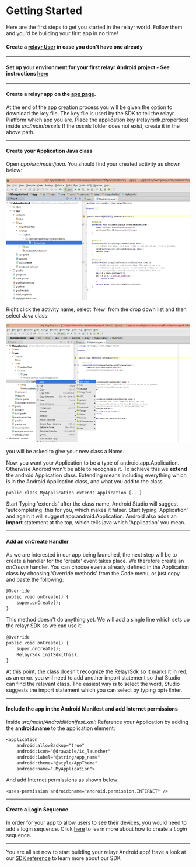 # Getting Started

Here are the first steps to get you started in the relayr world. Follow them and you'd be building your first app in no time!

#### Create a [relayr User](https://api.relayr.io/oauth2/auth?client_id=D-aSJGtuUeQPwIgos1Xt_xAhXzo9RpiR&redirect_uri=https://developer.relayr.io/dashboard/scrape&response_type=token&scope=access-own-user-info+configure-devices) in case you don't have one already

----------

#### Set up your environment for your first relayr Android project - See instructions [here](https://developer.relayr.io/documents/Android/AndroidEnvironment)

----------

####  Create a relayr app on the [app page](https://developer.relayr.io/dashboard/apps/myApps). 
At the end of the app creation process you will be given the option to download the key file. The key file is used by the SDK to tell the relayr Platform which app you are.
Place the application key (relayrsdk.properties) inside *src/main/assets* 
If the *assets* folder does not exist, create it in the above path.

----------
#### Create your Application Java class

Open *app/src/main/java*. You should find your created activity as shown below:

<img src="assets/Activity2.png" class="center">

Right click the activity name, select 'New' from the drop down list and then select Java class:

<img src="assets/Class.png" class="center">

you will be asked to give your new class a Name. 

Now, you want your Application to be a type of android.app.Application. Otherwise Android won't be able to recognise it.
To achieve this we **extend** the android Application class. Extending means
including everything which is in the Android Application class, and what you add to the class.

	public class MyApplication extends Application [...]

Start Typing 'extends' after the class name, Android Studio will suggest
'autcompleting' this for you, which makes it fatser. Start typing 'Application' and again it will suggest app.android.Application. Android also adds an **import** statement at the top, which tells java which 'Application' you mean.


----------


#### Add an onCreate Handler

As we are interested in our app being launched, the next step will be to create a handler for the 'create' event takes place. We therefore create an *onCreate* handler. You can
choose events already defined in the Application class by choosing 'Override
methods' from the Code menu, or just copy and paste the following:

    @Override
    public void onCreate() {
        super.onCreate();
    }

This method doesn't do anything yet. We will add a single line
which sets up the relayr SDK so we can use it:

    @Override
    public void onCreate() {
        super.onCreate();
        RelayrSdk.initSdk(this);
    }

At this point, the class doesn't recognize the RelayrSdk so it marks it
in red, as an error. you will need to add another import statement so that Studio can
find the relevant class. The easiest way is to select the word, Studio suggests the
import statement which you can select by typing opt+Enter.  

----------

	    
####  Include the app in the Android Manifest and add Internet permissions

Inside *src/main/AndroidManifest.xml*: Reference your Application by adding the **android:name** to the application element: 
    
    
    <application
        android:allowBackup="true"
        android:icon="@drawable/ic_launcher"
        android:label="@string/app_name"
        android:theme="@style/AppTheme"
        android:name=".MyApplication">

And add Internet permissions as shown below:

	<uses-permission android:name="android.permission.INTERNET" />

----------

    
####  Create a Login Sequence

In order for your app to allow users to see their devices, you would need to add a login sequence. Click [here](https://developer.relayr.io/documents/Android/LoginSequence) to learn more about how to create a *Login* sequence.   
  
----------

You are all set now to start building your relayr Android app! Have a look at our <a href= "https://developer.relayr.io/rendered-doc/javadoc/index.html" target="_blank">SDK reference</a> to learn more about our SDK	
